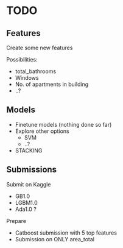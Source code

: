 # TODO

## Features
Create some new features

Possibilities:
* total_bathrooms
* Windows
* No. of apartments in building
* ..?


## Models
* Finetune models (nothing done so far)
* Explore other options
    * SVM
    * ..?
* STACKING

## Submissions

Submit on Kaggle
* GB1.0
* LGBM1.0
* Ada1.0 ?

Prepare
* Catboost submission with 5 top features
* Submission on ONLY area_total